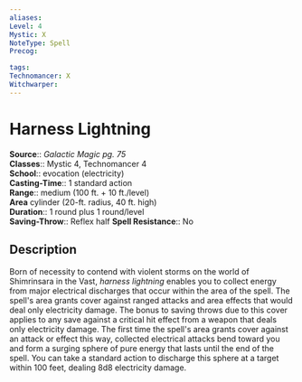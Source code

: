 ```yaml
---
aliases: 
Level: 4
Mystic: X
NoteType: Spell
Precog: 

tags: 
Technomancer: X
Witchwarper: 
---
```


# Harness Lightning

**Source**:: _Galactic Magic pg. 75_  
**Classes**:: Mystic 4, Technomancer 4  
**School**:: evocation (electricity)  
**Casting-Time**:: 1 standard action  
**Range**:: medium (100 ft. + 10 ft./level)  
**Area** cylinder (20-ft. radius, 40 ft. high)  
**Duration**:: 1 round plus 1 round/level  
**Saving-Throw**:: Reflex half
**Spell Resistance**:: No

## Description

Born of necessity to contend with violent storms on the world of Shimrinsara in the Vast, _harness lightning_ enables you to collect energy from major electrical discharges that occur within the area of the spell. The spell's area grants cover against ranged attacks and area effects that would deal only electricity damage. The bonus to saving throws due to this cover applies to any save against a critical hit effect from a weapon that deals only electricity damage. The first time the spell's area grants cover against an attack or effect this way, collected electrical attacks bend toward you and form a surging sphere of pure energy that lasts until the end of the spell. You can take a standard action to discharge this sphere at a target within 100 feet, dealing 8d8 electricity damage.
